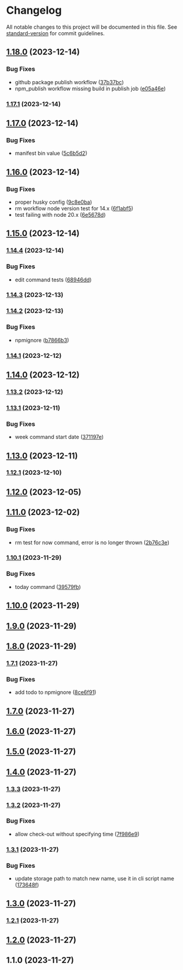 # Changelog

All notable changes to this project will be documented in this file. See [standard-version](https://github.com/conventional-changelog/standard-version) for commit guidelines.

## [1.18.0](https://github.com/f3rno64/track-time-cli/compare/v1.17.0...v1.18.0) (2023-12-14)


### Bug Fixes

* github package publish workflow ([37b37bc](https://github.com/f3rno64/track-time-cli/commit/37b37bca8f0dfc55728757f5e8d00f7bc06f2695))
* npm_publish workflow missing build in publish job ([e05a46e](https://github.com/f3rno64/track-time-cli/commit/e05a46e4df1846d86d963e508bae4f0f50d16e90))

### [1.17.1](https://github.com/f3rno64/track-time-cli/compare/v1.17.0...v1.17.1) (2023-12-14)

## [1.17.0](https://github.com/f3rno64/track-time-cli/compare/v1.16.0...v1.17.0) (2023-12-14)


### Bug Fixes

* manifest bin value ([5c6b5d2](https://github.com/f3rno64/track-time-cli/commit/5c6b5d2885498187317ebd47baaa7d5ec0005377))

## [1.16.0](https://github.com/f3rno64/track-time-cli/compare/v1.14.4...v1.16.0) (2023-12-14)


### Bug Fixes

* proper husky config ([9c8e0ba](https://github.com/f3rno64/track-time-cli/commit/9c8e0ba0c4bf560bc0afd60bd3c67c826da84ca0))
* rm workflow node version test for 14.x ([6f1abf5](https://github.com/f3rno64/track-time-cli/commit/6f1abf5ef76168f8b46fa29b8fe9f3328cdab325))
* test failing with node 20.x ([6e5678d](https://github.com/f3rno64/track-time-cli/commit/6e5678dba86627fdfe10036fdc02f939d7664ec8))

## [1.15.0](https://github.com/f3rno64/track-time-cli/compare/v1.14.4...v1.15.0) (2023-12-14)

### [1.14.4](https://github.com/f3rno64/track-time-cli/compare/v1.14.3...v1.14.4) (2023-12-14)


### Bug Fixes

* edit command tests ([68946dd](https://github.com/f3rno64/track-time-cli/commit/68946ddf9646fe06af1e1f4b48630abb36e5a25a))

### [1.14.3](https://github.com/f3rno64/track-time-cli/compare/v1.14.2...v1.14.3) (2023-12-13)

### [1.14.2](https://github.com/f3rno64/track-time-cli/compare/v1.14.1...v1.14.2) (2023-12-13)


### Bug Fixes

* npmignore ([b7866b3](https://github.com/f3rno64/track-time-cli/commit/b7866b307ace04fcda8650120984f5c9053f4ccf))

### [1.14.1](https://github.com/f3rno64/track-time-cli/compare/v1.14.0...v1.14.1) (2023-12-12)

## [1.14.0](https://github.com/f3rno64/track-time-cli/compare/v1.13.2...v1.14.0) (2023-12-12)

### [1.13.2](https://github.com/f3rno64/track-time-cli/compare/v1.13.1...v1.13.2) (2023-12-12)

### [1.13.1](https://github.com/f3rno64/track-time-cli/compare/v1.13.0...v1.13.1) (2023-12-11)


### Bug Fixes

* week command start date ([371197e](https://github.com/f3rno64/track-time-cli/commit/371197e6d64db22f402ecaf6b2077be75acab92b))

## [1.13.0](https://github.com/f3rno64/track-time-cli/compare/v1.12.1...v1.13.0) (2023-12-11)

### [1.12.1](https://github.com/f3rno64/track-time-cli/compare/v1.12.0...v1.12.1) (2023-12-10)

## [1.12.0](https://github.com/f3rno64/track-time-cli/compare/v1.11.0...v1.12.0) (2023-12-05)

## [1.11.0](https://github.com/f3rno64/track-time-cli/compare/v1.10.1...v1.11.0) (2023-12-02)


### Bug Fixes

* rm test for now command, error is no longer thrown ([2b76c3e](https://github.com/f3rno64/track-time-cli/commit/2b76c3ec603b0b572dcede12f8384b7f523693e3))

### [1.10.1](https://github.com/f3rno64/track-time-cli/compare/v1.10.0...v1.10.1) (2023-11-29)


### Bug Fixes

* today command ([39579fb](https://github.com/f3rno64/track-time-cli/commit/39579fb33a5fa6eeca0481015b33d8db34d5ebec))

## [1.10.0](https://github.com/f3rno64/track-time-cli/compare/v1.9.0...v1.10.0) (2023-11-29)

## [1.9.0](https://github.com/f3rno64/track-time-cli/compare/v1.8.0...v1.9.0) (2023-11-29)

## [1.8.0](https://github.com/f3rno64/track-time-cli/compare/v1.7.1...v1.8.0) (2023-11-29)

### [1.7.1](https://github.com/f3rno64/track-time-cli/compare/v1.7.0...v1.7.1) (2023-11-27)


### Bug Fixes

* add todo to npmignore ([8ce6f91](https://github.com/f3rno64/track-time-cli/commit/8ce6f9131f43dfb4d2de3543c7ff343c5ffffa7d))

## [1.7.0](https://github.com/f3rno64/track-time-cli/compare/v1.6.0...v1.7.0) (2023-11-27)

## [1.6.0](https://github.com/f3rno64/track-time-cli/compare/v1.5.0...v1.6.0) (2023-11-27)

## [1.5.0](https://github.com/f3rno64/track-time-cli/compare/v1.4.0...v1.5.0) (2023-11-27)

## [1.4.0](https://github.com/f3rno64/track-time-cli/compare/v1.3.3...v1.4.0) (2023-11-27)

### [1.3.3](https://github.com/f3rno64/track-time-cli/compare/v1.3.2...v1.3.3) (2023-11-27)

### [1.3.2](https://github.com/f3rno64/track-time-cli/compare/v1.3.1...v1.3.2) (2023-11-27)


### Bug Fixes

* allow check-out without specifying time ([7f986e9](https://github.com/f3rno64/track-time-cli/commit/7f986e9d71880d33cd0547a555e5858de02a3334))

### [1.3.1](https://github.com/f3rno64/track-time-cli/compare/v1.3.0...v1.3.1) (2023-11-27)


### Bug Fixes

* update storage path to match new name, use it in cli script name ([173648f](https://github.com/f3rno64/track-time-cli/commit/173648f4009f8163a68b927f863e3f924852fbf2))

## [1.3.0](https://github.com/f3rno64/track-time-cli/compare/v1.2.1...v1.3.0) (2023-11-27)

### [1.2.1](https://github.com/f3rno64/time-tracker-cli/compare/v1.2.0...v1.2.1) (2023-11-27)

## [1.2.0](https://github.com/f3rno64/time-tracker-cli/compare/v1.1.0...v1.2.0) (2023-11-27)

## 1.1.0 (2023-11-27)
